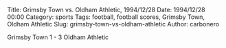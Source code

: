 Title: Grimsby Town vs. Oldham Athletic, 1994/12/28
Date: 1994/12/28 00:00
Category: sports
Tags: football, football scores, Grimsby Town, Oldham Athletic
Slug: grimsby-town-vs-oldham-athletic
Author: carbonero


Grimsby Town 1 - 3 Oldham Athletic
